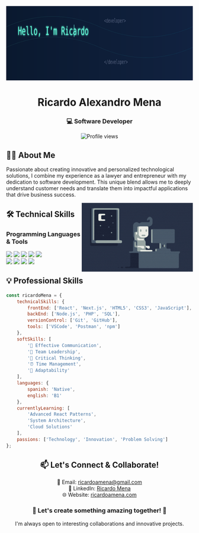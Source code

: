 <div align="center">
    <img src="banner.svg" width="800" height="200" alt="profile banner">
    <h1>Ricardo Alexandro Mena</h1>
    <h3>💻 Software Developer </h3>
</div>

<p align="center">
    <img src="https://komarev.com/ghpvc/?username=TU-USERNAME&label=Profile%20views&color=0e75b6&style=flat" alt="Profile views" />
</p>

## 👨‍💻 About Me

Passionate about creating innovative and personalized technological solutions, I combine my experience as a lawyer and entrepreneur with my dedication to software development. This unique blend allows me to deeply understand customer needs and translate them into impactful applications that drive business success.

<img alt="Night Coding" src="https://raw.githubusercontent.com/AVS1508/AVS1508/master/assets/Night-Coding.gif" align="right" width="300"/>

## 🛠️ Technical Skills  

### Programming Languages & Tools

<div align="left">
    <img src="https://img.shields.io/badge/JavaScript-F7DF1E?style=for-the-badge&logo=javascript&logoColor=black" />
    <img src="https://img.shields.io/badge/Node.js-43853D?style=for-the-badge&logo=node.js&logoColor=white" />
    <img src="https://img.shields.io/badge/React-20232A?style=for-the-badge&logo=react&logoColor=61DAFB" />
    <img src="https://img.shields.io/badge/Next.js-000000?style=for-the-badge&logo=next.js&logoColor=white" />
    <img src="https://img.shields.io/badge/PHP-777BB4?style=for-the-badge&logo=php&logoColor=white" />
</div>

<div align="left">
    <img src="https://img.shields.io/badge/HTML5-E34F26?style=for-the-badge&logo=html5&logoColor=white" />
    <img src="https://img.shields.io/badge/CSS3-1572B6?style=for-the-badge&logo=css3&logoColor=white" />
    <img src="https://img.shields.io/badge/Git-F05032?style=for-the-badge&logo=git&logoColor=white" />
    <img src="https://img.shields.io/badge/SQL-4479A1?style=for-the-badge&logo=mysql&logoColor=white" />
</div>

## 💡 Professional Skills

```javascript
const ricardoMena = {
    technicalSkills: {
        frontEnd: ['React', 'Next.js', 'HTML5', 'CSS3', 'JavaScript'],
        backEnd: ['Node.js', 'PHP', 'SQL'],
        versionControl: ['Git', 'GitHub'],
        tools: ['VSCode', 'Postman', 'npm']
    },
    softSkills: [
        '💬 Effective Communication',
        '🤝 Team Leadership',
        '🧠 Critical Thinking',
        '⏰ Time Management',
        '🔄 Adaptability'
    ],
    languages: {
        spanish: 'Native',
        english: 'B1'
    },
    currentlyLearning: [
        'Advanced React Patterns',
        'System Architecture',
        'Cloud Solutions'
    ],
    passions: ['Technology', 'Innovation', 'Problem Solving']
};
```

<h2 align="center">📫 Let's Connect & Collaborate!</h2>

<p align="center">
    📧 Email: <a href="mailto:ricardoamena@gmail.com">ricardoamena@gmail.com</a><br>
    🔗 LinkedIn: <a href="https://www.linkedin.com/in/ricardo-alexandro-mena-956a92257">Ricardo Mena</a><br>
    🌐 Website: <a href="https://ricardoamena.com">ricardoamena.com</a>
</p>

<div align="center">
    <h3>🚀 Let's create something amazing together! 🚀</h3>
    <p>I'm always open to interesting collaborations and innovative projects.</p>
</div>
